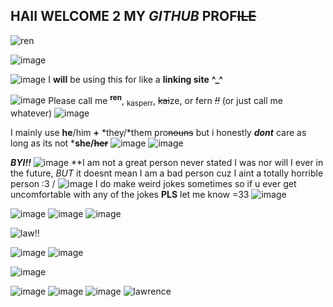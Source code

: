 ## HAII WELCOME 2 MY *GITHUB* PROF~~ILE~~

![ren](https://media.tenor.com/byuqJlqamOAAAAAi/ren-hana-boyfriend-to-death.gif)


![image](https://github.com/user-attachments/assets/4ce8ab53-a5d9-4838-960a-5d68f99d7975)

![image](https://github.com/user-attachments/assets/2fca12e3-2e39-4f62-ba3a-dbe465d2a225)
I **will** be using this for like a **linking site** **^_^** 


![image](https://github.com/user-attachments/assets/073b9410-6f09-4940-9344-bb8e48e00987) Please call me <sup>**ren**</sup>, <sub>kasperr</sub>, ~~kai~~ze, or fern *~~!!~~* (or just call me whatever) ![image](https://github.com/user-attachments/assets/c408b9d0-4b32-43ed-b792-eb7a76593307)

I mainly use **he**/him __+__ *they/*them pro~~nouns~~ but i honestly ***dont*** care as long as its not ***she/~~her~~** ![image](https://github.com/user-attachments/assets/18e78ea3-c849-4137-9eb6-420910b624ec) ![image](https://github.com/user-attachments/assets/c8bacc57-69cc-49b6-89f7-6f10a0309949)
 

***BYI!!*** ![image](https://github.com/user-attachments/assets/1891a414-c008-4c0d-b5a9-9b2de394603f)
 **I am not a great person never stated I was nor will I ever in the future, *BUT* it doesnt mean I am a bad person cuz I aint a totally horrible person :3 / ![image](https://github.com/user-attachments/assets/ace51d79-037b-4503-81a6-272f411b7804)
I do make weird jokes sometimes so if u ever get uncomfortable with any of the jokes **PLS** let me know =33 ![image](https://github.com/user-attachments/assets/f412a3e0-e10a-410a-977f-249a4ad10697)


![image](https://github.com/user-attachments/assets/7196c628-2b8e-4b21-ae22-d75ff27562cf) ![image](https://github.com/user-attachments/assets/e34feadf-4a79-4d1c-9812-8e178901a4ce) ![image](https://github.com/user-attachments/assets/03590786-7e4c-49f5-930d-c41c2e15dfbc)






![law!!](https://i.ibb.co/pfphpRM/Untitled-Project2-ezgif.png)

![image](https://github.com/user-attachments/assets/c225bc47-9534-4961-b0d2-cd0ad65d9192) ![image](https://github.com/user-attachments/assets/bef3b099-2522-43f8-80d4-2b4cce499f35)



![image](https://github.com/user-attachments/assets/173c4ff0-e96e-491f-a35a-095697cba92c)



![image](https://github.com/user-attachments/assets/a085689a-2298-40eb-a0ca-e49c49892d33) ![image](https://github.com/user-attachments/assets/12adfebc-34fa-4f03-a7b7-5d2f986cfc57) ![image](https://github.com/user-attachments/assets/a300e247-c4a2-4da2-9441-63eeb37a9a10) ![lawrence](https://camo.githubusercontent.com/98ac392472cd25651e37f0c06a8b876cfc0c4c14d9733458c2a289367f3f7a89/68747470733a2f2f7374756666696e6565642e63617272642e636f2f6173736574732f696d616765732f67616c6c65727931322f64646537623761372e706e673f763d6162623966363131)






